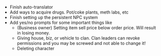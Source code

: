 * Finish auto-translator
* Add ways to acquire drugs. Pot/coke plants, meth labs, etc
* Finish setting up the persistent NPC system
* Add yes/no prompts for some important things like
	* (Business owner) Setting item sell price below order price. Will result in losing money.
	* Giving house, biz, or vehicle to clan. Clan leaders can revoke permissions and you may be screwed and not able to change it!
	* Deleting character